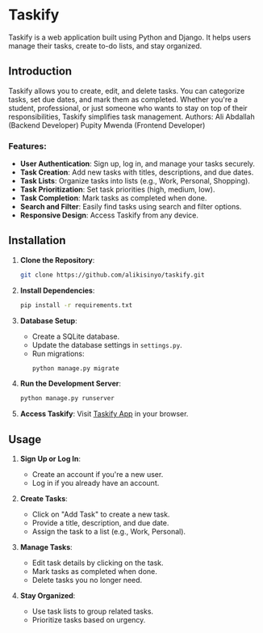 # Taskify

Taskify is a web application built using Python and Django. It helps users manage their tasks, create to-do lists, and stay organized.

## Introduction

Taskify allows you to create, edit, and delete tasks. You can categorize tasks, set due dates, and mark them as completed. Whether you're a student, professional, or just someone who wants to stay on top of their responsibilities, Taskify simplifies task management.
Authors:
Ali Abdallah (Backend Developer) 
Pupity Mwenda (Frontend Developer) 

### Features:

- **User Authentication**: Sign up, log in, and manage your tasks securely.
- **Task Creation**: Add new tasks with titles, descriptions, and due dates.
- **Task Lists**: Organize tasks into lists (e.g., Work, Personal, Shopping).
- **Task Prioritization**: Set task priorities (high, medium, low).
- **Task Completion**: Mark tasks as completed when done.
- **Search and Filter**: Easily find tasks using search and filter options.
- **Responsive Design**: Access Taskify from any device.

## Installation

1. **Clone the Repository**:
   ```bash
   git clone https://github.com/alikisinyo/taskify.git
   ```

2. **Install Dependencies**:
   ```bash
   pip install -r requirements.txt
   ```

3. **Database Setup**:
   - Create a SQLite database.
   - Update the database settings in `settings.py`.
   - Run migrations:
     ```bash
     python manage.py migrate
     ```

4. **Run the Development Server**:
   ```bash
   python manage.py runserver
   ```

5. **Access Taskify**:
   Visit [Taskify App](https://your-taskify-app-url.com) in your browser.

## Usage

1. **Sign Up or Log In**:
   - Create an account if you're a new user.
   - Log in if you already have an account.

2. **Create Tasks**:
   - Click on "Add Task" to create a new task.
   - Provide a title, description, and due date.
   - Assign the task to a list (e.g., Work, Personal).

3. **Manage Tasks**:
   - Edit task details by clicking on the task.
   - Mark tasks as completed when done.
   - Delete tasks you no longer need.

4. **Stay Organized**:
   - Use task lists to group related tasks.
   - Prioritize tasks based on urgency.

